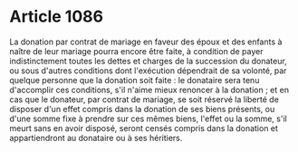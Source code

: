 # Article 1086

La donation par contrat de mariage en faveur des époux et des enfants à naître de leur mariage pourra encore être faite, à condition de payer indistinctement toutes les dettes et charges de la succession du donateur, ou sous d'autres conditions dont l'exécution dépendrait de sa volonté, par quelque personne que la donation soit faite : le donataire sera tenu d'accomplir ces conditions, s'il n'aime mieux renoncer à la donation ; et en cas que le donateur, par contrat de mariage, se soit réservé la liberté de disposer d'un effet compris dans la donation de ses biens présents, ou d'une somme fixe à prendre sur ces mêmes biens, l'effet ou la somme, s'il meurt sans en avoir disposé, seront censés compris dans la donation et appartiendront au donataire ou à ses héritiers.